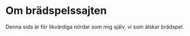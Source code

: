 Om brädspelssajten
====================================
 
Denna sida är för likvärdiga nördar som mig själv, vi som älskar brädspel.